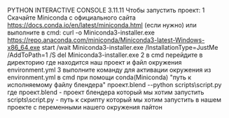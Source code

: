 PYTHON INTERACTIVE CONSOLE 3.11.11
Чтобы запустить проект:
1 Скачайте Miniconda c официального сайта https://docs.conda.io/en/latest/miniconda.html (если нужно)
или выполните в cmd:
curl -o Miniconda3-installer.exe https://repo.anaconda.com/miniconda/Miniconda3-latest-Windows-x86_64.exe
    start /wait Miniconda3-installer.exe /InstallationType=JustMe /AddToPath=1 /S
    del Miniconda3-installer.exe
2 в cmd перейдите в директорию где находится наш проект и файл окружения environment.yml 
3 выполните команду для активации окружения из environment.yml в cmd при помощи conda(Miniconda)
"путь к исполняемому файлу блендера" проект.blend --python scripts\script.py
где
    проект.blend - проект блендера который мы хотим запустить
    scripts\script.py - путь к скрипту который мы хотим запустить в нашем проекте с переменными нашего окружения пайтон
